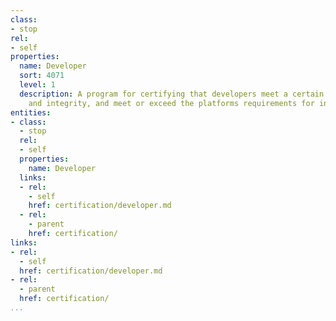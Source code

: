 ```yaml
---
class:
- stop
rel:
- self
properties:
  name: Developer
  sort: 4071
  level: 1
  description: A program for certifying that developers meet a certain level of quality
    and integrity, and meet or exceed the platforms requirements for integration.
entities:
- class:
  - stop
  rel:
  - self
  properties:
    name: Developer
  links:
  - rel:
    - self
    href: certification/developer.md
  - rel:
    - parent
    href: certification/
links:
- rel:
  - self
  href: certification/developer.md
- rel:
  - parent
  href: certification/
...
```

